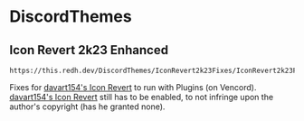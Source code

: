 # DiscordThemes

## Icon Revert 2k23 Enhanced

```
https://this.redh.dev/DiscordThemes/IconRevert2k23Fixes/IconRevert2k23Fixes.theme.css
```

Fixes for [davart154's Icon Revert](https://github.com/davart154/Icon-Revert-2023) to run with Plugins (on Vencord).
[davart154's Icon Revert](https://github.com/davart154/Icon-Revert-2023) still has to be enabled, to not infringe upon the author's copyright (has he granted none).
